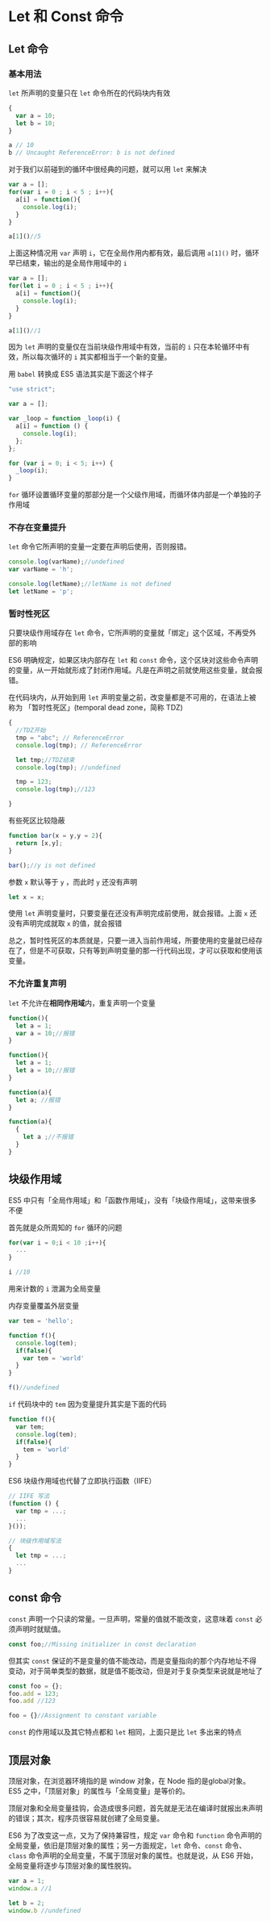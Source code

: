 # Let 和 Const 命令

## Let 命令

### 基本用法

`let` 所声明的变量只在 `let` 命令所在的代码块内有效

```js
{
  var a = 10;
  let b = 10;
}

a // 10
b // Uncaught ReferenceError: b is not defined
```

对于我们以前碰到的循环中很经典的问题，就可以用 `let` 来解决

```js
var a = [];
for(var i = 0 ; i < 5 ; i++){
  a[i] = function(){
    console.log(i);
  }
}

a[1]()//5
```

上面这种情况用 `var` 声明 `i`，它在全局作用内都有效，最后调用 `a[1]()` 时，循环早已结束，输出的是全局作用域中的 `i`

```js
var a = [];
for(let i = 0 ; i < 5 ; i++){
  a[i] = function(){
    console.log(i);
  }
}

a[1]()//1
```

因为 `let` 声明的变量仅在当前块级作用域中有效，当前的 `i` 只在本轮循环中有效，所以每次循环的 `i` 其实都相当于一个新的变量。

用 `babel` 转换成 ES5 语法其实是下面这个样子

```js
"use strict";

var a = [];

var _loop = function _loop(i) {
  a[i] = function () {
    console.log(i);
  };
};

for (var i = 0; i < 5; i++) {
  _loop(i);
}
```

`for` 循环设置循环变量的那部分是一个父级作用域，而循环体内部是一个单独的子作用域

### 不存在变量提升

`let` 命令它所声明的变量一定要在声明后使用，否则报错。

```js
console.log(varName);//undefined
var varName = 'h';

console.log(letName);//letName is not defined
let letName = 'p';
```

### 暂时性死区

只要块级作用域存在 `let` 命令，它所声明的变量就「绑定」这个区域，不再受外部的影响

ES6 明确规定，如果区块内部存在 `let` 和 `const` 命令，这个区块对这些命令声明的变量，从一开始就形成了封闭作用域。凡是在声明之前就使用这些变量，就会报错。

在代码块内，从开始到用 `let` 声明变量之前，改变量都是不可用的，在语法上被称为 「暂时性死区」(temporal dead zone，简称 TDZ)

```js
{
  //TDZ开始
  tmp = "abc"; // ReferenceError
  console.log(tmp); // ReferenceError

  let tmp;//TDZ结束
  console.log(tmp); //undefined

  tmp = 123;
  console.log(tmp);//123

}
```

有些死区比较隐蔽

```js
function bar(x = y,y = 2){
  return [x,y];
}

bar();//y is not defined
```

参数 `x` 默认等于 `y` ，而此时 `y` 还没有声明

```js
let x = x;
```

使用 `let` 声明变量时，只要变量在还没有声明完成前使用，就会报错。上面 `x` 还没有声明完成就取 `x` 的值，就会报错

总之，暂时性死区的本质就是，只要一进入当前作用域，所要使用的变量就已经存在了，但是不可获取，只有等到声明变量的那一行代码出现，才可以获取和使用该变量。

### 不允许重复声明

`let` 不允许在**相同作用域**内，重复声明一个变量

```js
function(){
  let a = 1;
  var a = 10;//报错
}

function(){
  let a = 1;
  let a = 10;//报错
}

function(a){
  let a; //报错
}

function(a){
  {
    let a ;//不报错
  }
}
```

## 块级作用域

ES5 中只有「全局作用域」和「函数作用域」，没有「块级作用域」，这带来很多不便

首先就是众所周知的 `for` 循环的问题

```js
for(var i = 0;i < 10 ;i++){
  ...
}

i //10
```

用来计数的 `i` 泄漏为全局变量

内存变量覆盖外层变量

```js
var tem = 'hello';

function f(){
  console.log(tem);
  if(false){
    var tem = 'world'
  }
}

f()//undefined
```

`if` 代码块中的 `tem` 因为变量提升其实是下面的代码

```js
function f(){
  var tem;
  console.log(tem);
  if(false){
    tem = 'world'
  }
}
```

ES6 块级作用域也代替了立即执行函数（IIFE）

```js
// IIFE 写法
(function () {
  var tmp = ...;
  ...
}());

// 块级作用域写法
{
  let tmp = ...;
  ...
}
```

## const 命令

`const` 声明一个只读的常量。一旦声明，常量的值就不能改变，这意味着 `const` 必须声明时就赋值。

```js
const foo;//Missing initializer in const declaration
```

但其实 `const` 保证的不是变量的值不能改动，而是变量指向的那个内存地址不得变动，对于简单类型的数据，就是值不能改动，但是对于复杂类型来说就是地址了

```js
const foo = {};
foo.add = 123;
foo.add //123

foo = {}//Assignment to constant variable
```

`const` 的作用域以及其它特点都和 `let` 相同，上面只是比 `let` 多出来的特点

## 顶层对象

顶层对象，在浏览器环境指的是 window 对象，在 Node 指的是global对象。ES5 之中，「顶层对象」的属性与「全局变量」是等价的。 

顶层对象和全局变量挂钩，会造成很多问题，首先就是无法在编译时就报出未声明的错误；其次，程序员很容易就创建了全局变量。

ES6 为了改变这一点，又为了保持兼容性，规定 `var` 命令和 `function` 命令声明的全局变量，依旧是顶层对象的属性；另一方面规定，`let` 命令、`const` 命令、`class` 命令声明的全局变量，不属于顶层对象的属性。也就是说，从 ES6 开始，全局变量将逐步与顶层对象的属性脱钩。

```js
var a = 1;
window.a //1

let b = 2;
window.b //undefined
```

